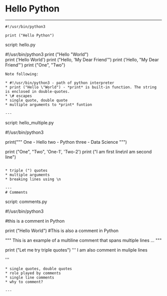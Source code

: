 # Hello Python 

---

```
#!/usr/bin/python3

print ("Hello Python")

```
script: hello.py

#!/usr/bin/python3
print ("Hello \"World")   
print ('Hello World')
print ("Hello, 'My Dear Friend'")
print ('Hello, "My Dear Friend"')
print ("One", "Two")

```
Note following: 

* #!/usr/bin/python3 - path of python interpreter 
* print ("Hello \"World") - *print* is built-in function. The string is enclosed in double-quotes. 
* \# escapes 
* single quote, double quote
* multiple arguments to *print* funtion

---

```
script: hello_multiple.py

#!/usr/bin/python3

print("""
One - Hello
two - Python
three - Data Science
""")

print ("One", "Two", 'One-1', 'Two-2')
print ("I am first line\nI am second line")

```

* triple (") quotes
* multiple arguments 
* breaking lines using \n

--- 
# Comments 

```
script: comments.py

#!/usr/bin/python3

#this is a comment in Python

print ("Hello World") #This is also a comment in Python

""" This is an example of a multiline
comment that spans multiple lines
...
"""

print ("Let me try triple quotes")
'''
I am also comment
in muliple lines

'''

```
* single quotes, double quotes
* role played by comments 
* single line comments 
* why to comment? 

---

